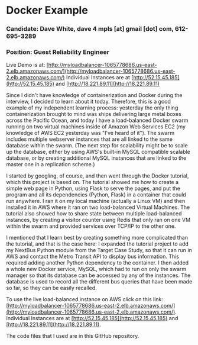 # Docker Example
### Candidate: Dave White, dave 4 mpls [at] gmail [dot] com, 612-695-3289
### Position: Guest Reliability Engineer

Live Demo is at: [http://myloadbalancer-1065778686.us-east-2.elb.amazonaws.com/](http://myloadbalancer-1065778686.us-east-2.elb.amazonaws.com/)
Individual Instances are at [http://52.15.45.185](http://52.15.45.185) and [http://18.221.89.11](http://18.221.89.11)

Since I didn't have knowledge of containerization and Docker during the interview, I decided to learn about it today.  Therefore, this is a good example of my independent learning process: yesterday the only thing containerization brought to mind was ships delivering large metal boxes across the Pacific Ocean, and today I have a load-balanced Docker swarm running on two virtual machines inside of Amazon Web Services EC2 (my knowledge of AWS EC2 yesterday was "I've heard of it").  The swarm includes multiple webserver instances that are all linked to the same database within the swarm.  (The next step for scalability might be to scale up the database, either by using AWS's built-in MySQL compatible scalable database, or by creating additional MySQL instances that are linked to the master one in a replication scheme.)

I started by googling, of course, and then went through the Docker tutorial, which this project is based on.  The tutorial showed me how to create a simple web page in Python, using Flask to serve the pages, and put the program and all its dependencies (Python, Flask) in a container that could run anywhere.  I ran it on my local machine (actually a Linux VM) and then installed it in AWS where it ran on two load-balanced Virtual Machines.  The tutorial also showed how to share state between multiple load-balanced instances, by creating a visitor counter using Redis that only ran on one VM within the swarm and provided services over TCP/IP to the other one.

I mentioned that I learn best by creating something more complicated than the tutorial, and that is the case here: I expanded the tutorial project to add my NextBus Python module from the Target Case Study, so that it can run in AWS and contact the Metro Transit API to display bus information.  This required adding another Python dependency to the container.  I then added a whole new Docker service, MySQL, which had to run on only the swarm manager so that its database can be accessed by any of the instances.  The database is used to record all the different bus queries that have been made so far, so they can be easily recalled.

To use the live load-balanced instance on AWS click on this link: [http://myloadbalancer-1065778686.us-east-2.elb.amazonaws.com/](http://myloadbalancer-1065778686.us-east-2.elb.amazonaws.com/).  Individual Instances are at [http://52.15.45.185](http://52.15.45.185) and [http://18.221.89.11](http://18.221.89.11).

The code files that I used are in this GitHub repository.

